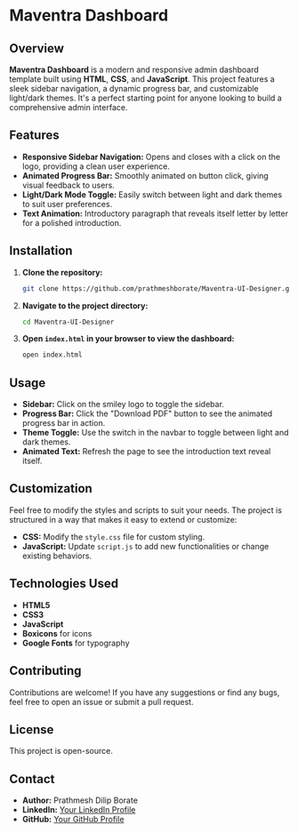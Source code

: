 # Maventra Dashboard

## Overview

**Maventra Dashboard** is a modern and responsive admin dashboard template built using **HTML**, **CSS**, and **JavaScript**. This project features a sleek sidebar navigation, a dynamic progress bar, and customizable light/dark themes. It's a perfect starting point for anyone looking to build a comprehensive admin interface.

## Features

- **Responsive Sidebar Navigation:** Opens and closes with a click on the logo, providing a clean user experience.
- **Animated Progress Bar:** Smoothly animated on button click, giving visual feedback to users.
- **Light/Dark Mode Toggle:** Easily switch between light and dark themes to suit user preferences.
- **Text Animation:** Introductory paragraph that reveals itself letter by letter for a polished introduction.

## Installation

1. **Clone the repository:**

    ```bash
    git clone https://github.com/prathmeshborate/Maventra-UI-Designer.git
    ```

2. **Navigate to the project directory:**

    ```bash
    cd Maventra-UI-Designer
    ```

3. **Open `index.html` in your browser to view the dashboard:**

    ```bash
    open index.html
    ```

## Usage

- **Sidebar:** Click on the smiley logo to toggle the sidebar.
- **Progress Bar:** Click the "Download PDF" button to see the animated progress bar in action.
- **Theme Toggle:** Use the switch in the navbar to toggle between light and dark themes.
- **Animated Text:** Refresh the page to see the introduction text reveal itself.

## Customization

Feel free to modify the styles and scripts to suit your needs. The project is structured in a way that makes it easy to extend or customize:

- **CSS:** Modify the `style.css` file for custom styling.
- **JavaScript:** Update `script.js` to add new functionalities or change existing behaviors.

## Technologies Used

- **HTML5**
- **CSS3**
- **JavaScript**
- **Boxicons** for icons
- **Google Fonts** for typography

## Contributing

Contributions are welcome! If you have any suggestions or find any bugs, feel free to open an issue or submit a pull request.

## License

This project is open-source.

## Contact

- **Author:** Prathmesh Dilip Borate
- **LinkedIn:** [Your LinkedIn Profile](https://www.linkedin.com/in/prathmesh-borate-063b19204/)
- **GitHub:** [Your GitHub Profile](https://github.com/prathmeshborate)
